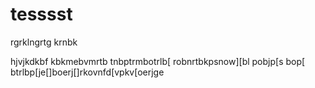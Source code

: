 # tesssst
rgrklngrtg
krnbk

hjvjkdkbf
kbkmebvmrtb
tnbptrmbotrlb[
robnrtbkpsnow][bl
pobjp[s
bop[
btrlbp[je[]boerj[]rkovnfd[vpkv[oerjge